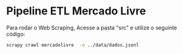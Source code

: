 # Pipeline ETL Mercado Livre

Para rodar o Web Scraping, Acesse a pasta "src" e utilize o seguinte código:

```bash
scrapy crawl mercadolivre  -o ../data/dados.jsonl
```